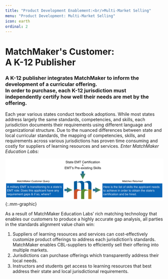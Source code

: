 ```yaml
---
title: "Product Development Enablement:<br/>Multi-Market Selling"
menu: "Product Development: Multi-Market Selling"
icon: earth
ordinal: 2
---
```

# MatchMaker's Customer:<br/>A K-12 Publisher 

### A K-12 publisher integrates MatchMaker to inform the development of a curricular offering.<br/>In order to purchase, each K-12 jurisdiction must independently certify how well their needs are met by the offering.

Each year various states conduct textbook adoptions. While most states address largely the same standards, competencies, and skills, each jurisdiction documents their requirements using different language and organizational structure. Due to the nuanced differences between state and local curricular standards, the mapping of competencies, skills, and requirements across various jurisdictions has proven time consuming and costly for suppliers of learning resources and services. *Enter MatchMaker Education Labs:*

![MatchMaker Publisher Align Content Diagram](/mmassets/Action-3casestudy.svg){:.mm-graphic}

As a result of MatchMaker Education Labs’ rich matching technology that enables our customers to produce a highly accurate gap analysis, all parties in the standards alignment value chain win:

1. Suppliers of learning resources and services can cost-effectively customize product offerings to address each jurisdiction’s standards. MatchMaker enables CBL-suppliers to efficiently sell their offering into multiple markets.
2. Jurisdictions can purchase offerings which transparently address their local needs.
3. Instructors and students get access to learning resources that best address their state and local jurisdictional requirements.



